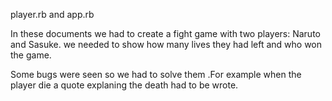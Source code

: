 player.rb and app.rb

In these documents we had to create a fight game with two players: Naruto and Sasuke.
we needed to show how many lives they had left and who won the game.
 
Some bugs were seen so we had to solve them .For example when the player die a quote explaning the death had to be wrote. 